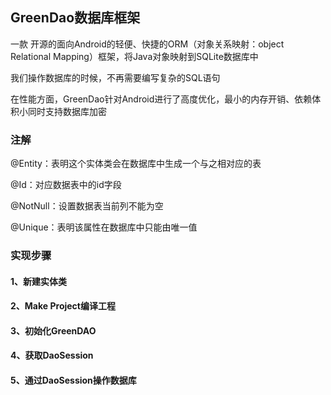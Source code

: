 ## GreenDao数据库框架

一款 开源的面向Android的轻便、快捷的ORM（对象关系映射：object Relational Mapping）框架，将Java对象映射到SQLite数据库中

我们操作数据库的时候，不再需要编写复杂的SQL语句

在性能方面，GreenDao针对Android进行了高度优化，最小的内存开销、依赖体积小同时支持数据库加密



### 注解

@Entity：表明这个实体类会在数据库中生成一个与之相对应的表

@Id：对应数据表中的id字段

@NotNull：设置数据表当前列不能为空

@Unique：表明该属性在数据库中只能由唯一值



### 实现步骤

#### 1、新建实体类



#### 2、Make Project编译工程



#### 3、初始化GreenDAO



#### 4、获取DaoSession



#### 5、通过DaoSession操作数据库




